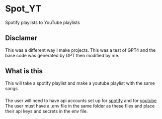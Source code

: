# Spot_YT
Spotify playlists to YouTube playlists 
## Disclamer
This was a different way I make projects. This was a test of GPT4 and the base code was generated by GPT then modified by me. 

## What is this
This will take a spotify playlist and make a youtube playlist with the same songs.
###
The user will need to have api accounts set up for [spotify](https://developer.spotify.com/documentation/web-api) and for [youtube](https://console.cloud.google.com/marketplace/product/google/youtube.googleapis.com)
The user must have a .env file in the same folder as these files and place their api keys and secrets in the env file. 
